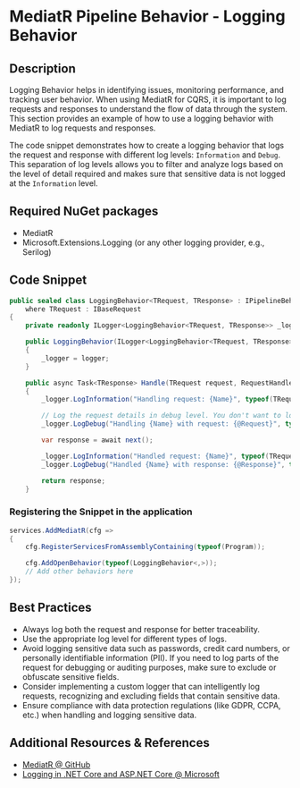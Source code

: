 # MediatR Pipeline Behavior - Logging Behavior

## Description

Logging Behavior helps in identifying issues, monitoring performance, and tracking user behavior. When using MediatR for CQRS, it is important to log requests and responses to understand the flow of data through the system. This section provides an example of how to use a logging behavior with MediatR to log requests and responses.

The code snippet demonstrates how to create a logging behavior that logs the request and response with different log levels: `Information` and `Debug`. This separation of log levels allows you to filter and analyze logs based on the level of detail required and makes sure that sensitive data is not logged at the `Information` level.

## Required NuGet packages

- MediatR
- Microsoft.Extensions.Logging (or any other logging provider, e.g., Serilog)

## Code Snippet

```csharp
public sealed class LoggingBehavior<TRequest, TResponse> : IPipelineBehavior<TRequest, TResponse>
    where TRequest : IBaseRequest
{
    private readonly ILogger<LoggingBehavior<TRequest, TResponse>> _logger;

    public LoggingBehavior(ILogger<LoggingBehavior<TRequest, TResponse>> logger)
    {
        _logger = logger;
    }

    public async Task<TResponse> Handle(TRequest request, RequestHandlerDelegate<TResponse> next, CancellationToken cancellationToken)
    {
        _logger.LogInformation("Handling request: {Name}", typeof(TRequest).Name);

        // Log the request details in debug level. You don't want to log sensitive data in production, i.e., passwords, credit card numbers, etc.
        _logger.LogDebug("Handling {Name} with request: {@Request}", typeof(TRequest).Name, request);

        var response = await next();

        _logger.LogInformation("Handled request: {Name}", typeof(TRequest).Name);
        _logger.LogDebug("Handled {Name} with response: {@Response}", typeof(TRequest).Name, response);

        return response;
    }
```

### Registering the Snippet in the application

```csharp
services.AddMediatR(cfg =>
{
    cfg.RegisterServicesFromAssemblyContaining(typeof(Program));

    cfg.AddOpenBehavior(typeof(LoggingBehavior<,>));
    // Add other behaviors here
});
```

## Best Practices

- Always log both the request and response for better traceability.
- Use the appropriate log level for different types of logs.
- Avoid logging sensitive data such as passwords, credit card numbers, or personally identifiable information (PII). If you need to log parts of the request for debugging or auditing purposes, make sure to exclude or obfuscate sensitive fields.
- Consider implementing a custom logger that can intelligently log requests, recognizing and excluding fields that contain sensitive data.
- Ensure compliance with data protection regulations (like GDPR, CCPA, etc.) when handling and logging sensitive data.

## Additional Resources & References

- [MediatR @ GitHub](https://github.com/jbogard/MediatR)
- [Logging in .NET Core and ASP.NET Core @ Microsoft](https://docs.microsoft.com/en-us/aspnet/core/fundamentals/logging/?view=aspnetcore-8.0)
